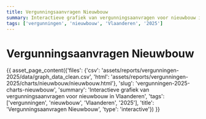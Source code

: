 ```yaml
---
title: Vergunningsaanvragen Nieuwbouw
summary: Interactieve grafiek van vergunningsaanvragen voor nieuwbouw in Vlaanderen
tags: ['vergunningen', 'nieuwbouw', 'Vlaanderen', '2025']
---
```

# Vergunningsaanvragen Nieuwbouw

{{ asset_page_content({'files': {'csv': 'assets/reports/vergunningen-2025/data/graph_data_clean.csv', 'html': 'assets/reports/vergunningen-2025/charts/nieuwbouw/nieuwbouw.html'}, 'slug': 'vergunningen-2025-charts-nieuwbouw', 'summary': 'Interactieve grafiek van vergunningsaanvragen voor nieuwbouw in Vlaanderen', 'tags': ['vergunningen', 'nieuwbouw', 'Vlaanderen', '2025'], 'title': 'Vergunningsaanvragen Nieuwbouw', 'type': 'interactive'}) }}
